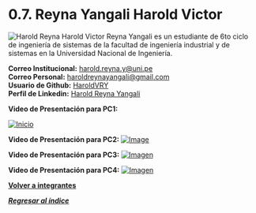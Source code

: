 # 0.7. Reyna Yangali Harold Victor
![Harold Reyna](https://github.com/user-attachments/assets/62484805-50ff-47c2-b172-ac5bacb2613e)
Harold Victor Reyna Yangali es un estudiante de 6to ciclo de ingeniería de sistemas de la facultad de ingeniería industrial y de sistemas en la Universidad Nacional de Ingeniería.

**Correo Institucional:** harold.reyna.y@uni.pe\
**Correo Personal:** haroldreynayangali@gmail.com\
**Usuario de Github:** [HaroldVRY](https://github.com/HaroldVRY)\
**Perfil de Linkedin:** [Harold Reyna Yangali](https://www.linkedin.com/in/harold-reyna-226379143)

**Video de Presentación para PC1:**

[![Inicio](https://github.com/user-attachments/assets/021f2531-9fb1-417b-9d99-bc94a9b71439)](https://youtu.be/4dKdR6IrHmE)

**Video de Presentación para PC2:**
[![Image](https://github.com/user-attachments/assets/91e37636-00fe-4486-aeb7-c40121978b73)](https://youtu.be/gFC1CH4ajKQ)

**Video de Presentación para PC3:**
[![Imagen](https://github.com/user-attachments/assets/c3d44e2a-4bd6-4e4e-94fd-b3e7f70dc1f4)](https://youtu.be/XotEZV0-MAQ)

**Video de Presentación para PC4:**
[![Imagen](https://github.com/user-attachments/assets/7a42b6e5-eb8d-4ddb-a97a-386bb3501975)](https://youtu.be/nYm__nmWH5w)


**[Volver a integrantes](../../0/0.md)**

***[Regresar al índice](../../README.md)***
